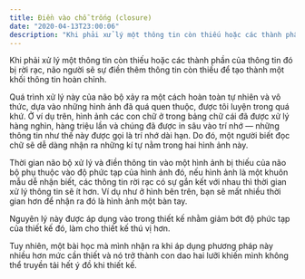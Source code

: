 ```yaml
---
title: Điền vào chỗ trống (closure)
date: "2020-04-13T23:00:06"
description: "Khi phải xử lý một thông tin còn thiếu hoặc các thành phần của thông tin đó bị rời rạc, não người sẽ sự điền thêm thông tin còn thiếu để tạo thành một khối thông tin hoàn chỉnh."
---
```


Khi phải xử lý một thông tin còn thiếu hoặc các thành phần của thông tin đó bị rời rạc, não người sẽ sự điền thêm thông tin còn thiếu để tạo thành một khối thông tin hoàn chỉnh.

Quá trình xử lý này của não bộ xảy ra một cách hoàn toàn tự nhiên và vô thức, dựa vào những hình ảnh đã quá quen thuộc, được tôi luyện trong quá khứ. Ở ví dụ trên, hình ảnh các con chữ ở trong bảng chữ cái đã được xử lý hàng nghìn, hàng triệu lần và chúng đã được in sâu vào trí nhớ — những thông tin như thế này được gọi là trí nhớ dài hạn. Do đó, một người biết đọc chữ sẽ dễ dàng nhận ra những kí tự nằm trong hai hình ảnh này.

Thời gian não bộ xử lý và điền thông tin vào một hình ảnh bị thiếu của não bộ phụ thuộc vào độ phức tạp của hình ảnh đó, nếu hình ảnh là một khuôn mẫu dễ nhận biết, các thông tin rời rạc có sự gắn kết với nhau thì thời gian xử lý thông tin sẽ ít hơn. Ví dụ như ở hình bên trên, bạn sẽ mất nhiều thời gian hơn để nhận ra đó là hình ảnh một bàn tay.

Nguyên lý này được áp dụng vào trong thiết kế nhằm giảm bớt độ phức tạp của thiết kế đó, làm cho thiết kế thú vị hơn.

Tuy nhiên, một bài học mà mình nhận ra khi áp dụng phương pháp này nhiều hơn mức cần thiết và nó trở thành con dao hai lưỡi khiến mình không thể truyền tải hết ý đồ khi thiết kế.